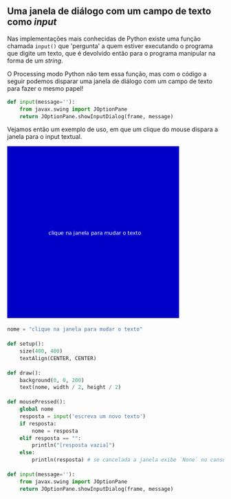 ## Uma janela de diálogo com um campo de texto como *input*

Nas implementações mais conhecidas de Python existe uma função chamada `input()` que 'pergunta' a quem estiver executando o programa que digite um texto, que é devolvido então para o programa manipular na forma de um *string*.

O Processing modo Python não tem essa função, mas com o código a seguir podemos disparar uma janela de diálogo com um campo de texto para fazer o mesmo papel!

```python
def input(message=''):
    from javax.swing import JOptionPane
    return JOptionPane.showInputDialog(frame, message)
```

Vejamos então um exemplo de uso, em que um clique do mouse dispara a janela para o input textual.

![](assets/input_janela.gif)

```python
nome = "clique na janela para mudar o texto"

def setup():
    size(400, 400)
    textAlign(CENTER, CENTER)
    
def draw():
    background(0, 0, 200)
    text(nome, width / 2, height / 2)
    
def mousePressed():
    global nome
    resposta = input('escreva um novo texto')
    if resposta:
        nome = resposta
    elif resposta == "":
        println("[resposta vazia]")
    else:
        println(resposta) # se cancelada a janela exibe `None` no console

def input(message=''):
    from javax.swing import JOptionPane
    return JOptionPane.showInputDialog(frame, message)

```

